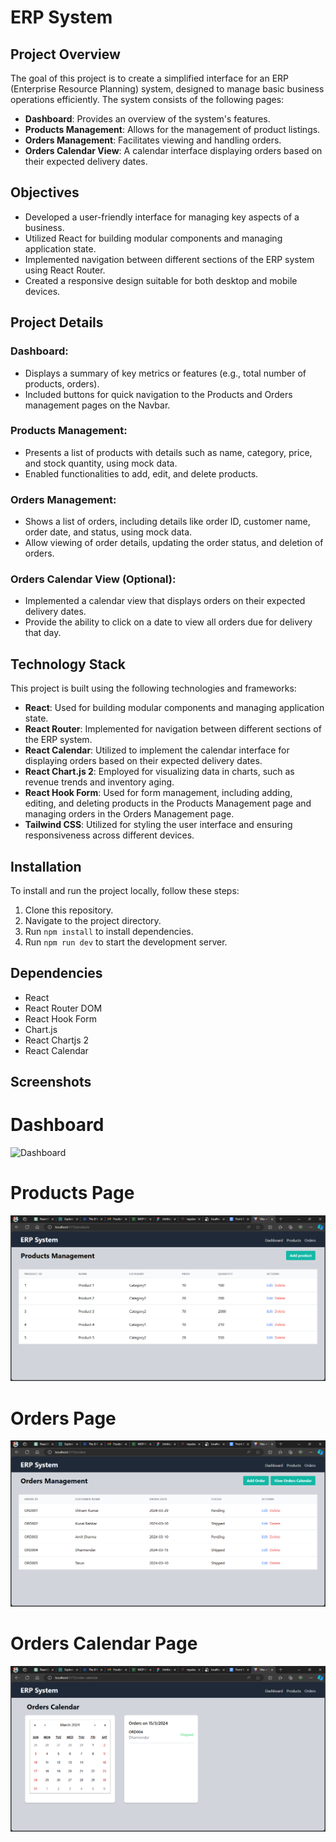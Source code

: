 # ERP System

## Project Overview

The goal of this project is to create a simplified interface for an ERP (Enterprise Resource Planning) system, designed to manage basic business operations efficiently. The system consists of the following pages:

- **Dashboard**: Provides an overview of the system's features.
- **Products Management**: Allows for the management of product listings.
- **Orders Management**: Facilitates viewing and handling orders.
- **Orders Calendar View**: A calendar interface displaying orders based on their expected delivery dates.

## Objectives

- Developed a user-friendly interface for managing key aspects of a business.
- Utilized React for building modular components and managing application state.
- Implemented navigation between different sections of the ERP system using React Router.
- Created a responsive design suitable for both desktop and mobile devices.

##  Project Details

### Dashboard:

- Displays a summary of key metrics or features (e.g., total number of products, orders).
- Included buttons for quick navigation to the Products and Orders management pages on the Navbar.

### Products Management:

- Presents a list of products with details such as name, category, price, and stock quantity, using mock data.
- Enabled functionalities to add, edit, and delete products.

### Orders Management:

- Shows a list of orders, including details like order ID, customer name, order date, and status, using mock data.
- Allow viewing of order details, updating the order status, and deletion of orders.

### Orders Calendar View (Optional):

- Implemented a calendar view that displays orders on their expected delivery dates.
- Provide the ability to click on a date to view all orders due for delivery that day.

## Technology Stack

This project is built using the following technologies and frameworks:

- **React**: Used for building modular components and managing application state.
- **React Router**: Implemented for navigation between different sections of the ERP system.
- **React Calendar**: Utilized to implement the calendar interface for displaying orders based on their expected delivery dates.
- **React Chart.js 2**: Employed for visualizing data in charts, such as revenue trends and inventory aging.
- **React Hook Form**: Used for form management, including adding, editing, and deleting products in the Products Management page and managing orders in the Orders Management page.
- **Tailwind CSS**: Utilized for styling the user interface and ensuring responsiveness across different devices.

## Installation

To install and run the project locally, follow these steps:

1. Clone this repository.
2. Navigate to the project directory.
3. Run `npm install` to install dependencies.
4. Run `npm run dev` to start the development server.

## Dependencies

- React
- React Router DOM
- React Hook Form
- Chart.js
- React Chartjs 2
- React Calendar

## Screenshots

# Dashboard
![Dashboard](./src/assets/Dashboard.png)

# Products Page
![Products Management](./src/assets/Products.png)

# Orders Page
![Orders Management](./src/assets/Orders.png)

# Orders Calendar Page
![Orders Calendar View](./src/assets/Orders_Calendar.png)
